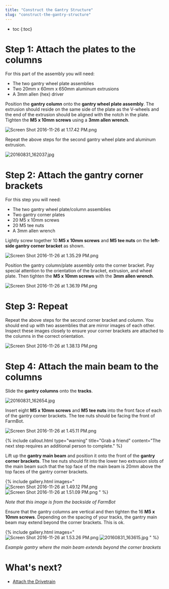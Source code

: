 ```yaml
---
title: "Construct the Gantry Structure"
slug: "construct-the-gantry-structure"
---
```


* toc
{:toc}

# Step 1: Attach the plates to the columns
For this part of the assembly you will need:
* The two gantry wheel plate assemblies
* Two 20mm x 60mm x 650mm aluminum extrusions
* A 3mm allen (hex) driver

Position the **gantry column** onto the **gantry wheel plate assembly**. The extrusion should reside on the same side of the plate as the V-wheels and the end of the extrusion should be aligned with the notch in the plate. Tighten the **M5 x 10mm screws** using a **3mm allen wrench**.

![Screen Shot 2016-11-26 at 1.17.42 PM.png](_images/Screen_Shot_2016-11-26_at_1.17.42_PM.png)

Repeat the above steps for the second gantry wheel plate and aluminum extrusion.

![20160831_162037.jpg](_images/20160831_162037.jpg)

# Step 2: Attach the gantry corner brackets

For this step you will need:
* The two gantry wheel plate/column assemblies
* Two gantry corner plates
* 20 M5 x 10mm screws
* 20 M5 tee nuts
* A 3mm allen wrench

Lightly screw together 10 **M5 x 10mm screws** and **M5 tee nuts** on the **left-side gantry corner bracket** as shown.

![Screen Shot 2016-11-26 at 1.35.29 PM.png](_images/Screen_Shot_2016-11-26_at_1.35.29_PM.png)

Position the gantry column/plate assembly onto the corner bracket. Pay special attention to the orientation of the bracket, extrusion, and wheel plate. Then tighten the **M5 x 10mm screws** with the **3mm allen wrench**.

![Screen Shot 2016-11-26 at 1.36.19 PM.png](_images/Screen_Shot_2016-11-26_at_1.36.19_PM.png)

# Step 3: Repeat
Repeat the above steps for the second corner bracket and column. You should end up with two assemblies that are mirror images of each other. Inspect these images closely to ensure your corner brackets are attached to the columns in the correct orientation.

![Screen Shot 2016-11-26 at 1.38.13 PM.png](_images/Screen_Shot_2016-11-26_at_1.38.13_PM.png)

# Step 4: Attach the main beam to the columns

Slide the **gantry columns** onto the **tracks**.

![20160831_162654.jpg](_images/20160831_162654.jpg)

Insert eight **M5 x 10mm screws** and **M5 tee nuts** into the front face of each of the gantry corner brackets. The tee nuts should be facing the front of FarmBot.

![Screen Shot 2016-11-26 at 1.45.11 PM.png](_images/Screen_Shot_2016-11-26_at_1.45.11_PM.png)



{%
include callout.html
type="warning"
title="Grab a friend"
content="The next step requires an additional person to complete."
%}

Lift up the **gantry main beam** and position it onto the front of the **gantry corner brackets**. The tee nuts should fit into the lower two extrusion slots of the main beam such that the top face of the main beam is 20mm above the top faces of the gantry corner brackets.

{% include gallery.html images="
![Screen Shot 2016-11-26 at 1.49.12 PM.png](_images/Screen_Shot_2016-11-26_at_1.49.12_PM.png)
![Screen Shot 2016-11-26 at 1.51.09 PM.png](_images/Screen_Shot_2016-11-26_at_1.51.09_PM.png)
" %}

_Note that this image is from the backside of FarmBot_

Ensure that the gantry columns are vertical and then tighten the 16 **M5 x 10mm screws**. Depending on the spacing of your tracks, the gantry main beam may extend beyond the corner brackets. This is ok.

{% include gallery.html images="
![Screen Shot 2016-11-26 at 1.53.26 PM.png](_images/Screen_Shot_2016-11-26_at_1.53.26_PM.png)
![20160831_163615.jpg](_images/20160831_163615.jpg)
" %}

_Example gantry where the main beam extends beyond the corner brackets_


# What's next?

 * [Attach the Drivetrain](attach-the-drivetrain.md)
